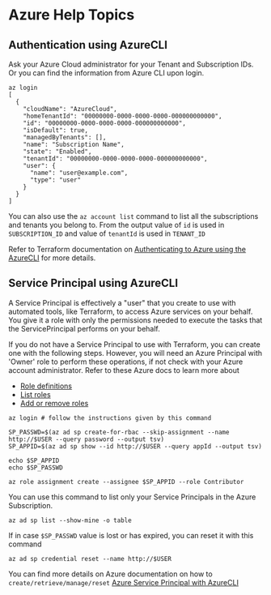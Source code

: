 # Azure Help Topics

## Authentication using AzureCLI

Ask your Azure Cloud administrator for your Tenant and Subscription IDs. Or you can find the information from Azure CLI upon login.

```
az login
[
  {
    "cloudName": "AzureCloud",
    "homeTenantId": "00000000-0000-0000-0000-000000000000",
    "id": "00000000-0000-0000-0000-000000000000",
    "isDefault": true,
    "managedByTenants": [],
    "name": "Subscription Name",
    "state": "Enabled",
    "tenantId": "00000000-0000-0000-0000-000000000000",
    "user": {
      "name": "user@example.com",
      "type": "user"
    }
  }
]
```
You can also use the 
```az account list``` command to list all the subscriptions and tenants you belong to. From the output value of `id` is used in `SUBSCRIPTION_ID` and value of `tenantId` is used in `TENANT_ID`

Refer to Terraform documentation on
[Authenticating to Azure using the AzureCLI](https://www.terraform.io/docs/providers/azurerm/guides/azure_cli.html#logging-into-the-azure-cli) for more details.

## Service Principal using AzureCLI
A Service Principal is effectively a "user" that you create to use with automated tools, like Terraform, to access Azure services on your behalf. You give it a role with only the permissions needed to execute the tasks that the ServicePrincipal performs on your behalf.


If you do not have a Service Principal to use with Terraform, you can create one with the following steps. However, you will need an Azure Principal with 'Owner' role to perform these operations, if not check with your Azure account administrator. Refer to these Azure docs to learn more about
* [Role definitions](https://docs.microsoft.com/en-us/azure/role-based-access-control/role-definitions-list)
* [List roles](https://docs.microsoft.com/en-us/azure/role-based-access-control/role-assignments-list-cli#list-role-assignments-for-a-user)
* [Add or remove roles](https://docs.microsoft.com/en-us/azure/role-based-access-control/role-assignments-cli#user-at-a-subscription-scope)

```
az login # follow the instructions given by this command

SP_PASSWD=$(az ad sp create-for-rbac --skip-assignment --name http://$USER --query password --output tsv)
SP_APPID=$(az ad sp show --id http://$USER --query appId --output tsv)

echo $SP_APPID
echo $SP_PASSWD

az role assignment create --assignee $SP_APPID --role Contributor
```

You can use this command to list only your Service Principals in the Azure Subscription.
```
az ad sp list --show-mine -o table
```

If in case `$SP_PASSWD` value is lost or has expired, you can reset it with this command
```
az ad sp credential reset --name http://$USER
```

You can find more details on Azure documentation on how to `create/retrieve/manage/reset` [Azure Service Principal with AzureCLI](https://docs.microsoft.com/en-us/cli/azure/create-an-azure-service-principal-azure-cli?view=azure-cli-latest)


